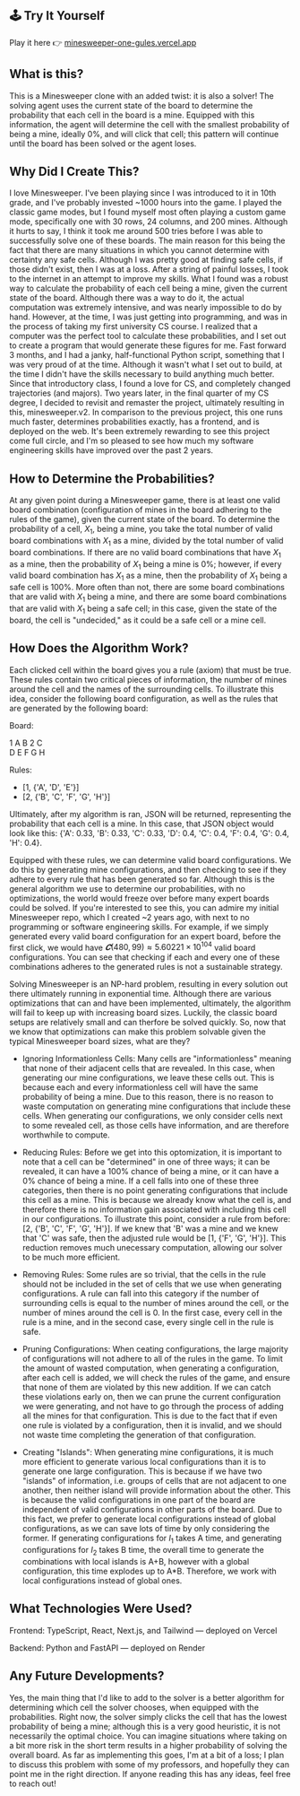 ## 🕹️ Try It Yourself
Play it here 👉 [minesweeper-one-gules.vercel.app](https://minesweeper-one-gules.vercel.app/)

## What is this? 

This is a Minesweeper clone with an added twist: it is also a solver! The solving agent uses the current state of the board to determine the probability that each cell in the board is a mine. Equipped with this information, the agent will determine the cell with the smallest probability of being a mine, ideally 0%, and will click that cell; this pattern will continue until the board has been solved or the agent loses. 

## Why Did I Create This? 

I love Minesweeper. I've been playing since I was introduced to it in 10th grade, and I've probably invested ~1000 hours into the game. I played the classic game modes, but I found myself most often playing a custom game mode, specifically one with 30 rows, 24 columns, and 200 mines. Although it hurts to say, I think it took me around 500 tries before I was able to successfully solve one of these boards. The main reason for this being the fact that there are many situations in which you cannot determine with certainty any safe cells. Although I was pretty good at finding safe cells, if those didn't exist, then I was at a loss. After a string of painful losses, I took to the internet in an attempt to improve my skills. What I found was a robust way to calculate the probability of each cell being a mine, given the current state of the board. Although there was a way to do it, the actual computation was extremely intensive, and was nearly impossible to do by hand. However, at the time, I was just getting into programming, and was in the process of taking my first university CS course. I realized that a computer was the perfect tool to calculate these probabilities, and I set out to create a program that would generate these figures for me. Fast forward 3 months, and I had a janky, half-functional Python script, something that I was very proud of at the time. Although it wasn't what I set out to build, at the time I didn't have the skills necessary to build anything much better. Since that introductory class, I found a love for CS, and completely changed trajectories (and majors). Two years later, in the final quarter of my CS degree, I decided to revisit and remaster the project, ultimately resulting in this, minesweeper.v2. In comparison to the previous project, this one runs much faster, determines probabilities exactly, has a frontend, and is deployed on the web. It's been extremely rewarding to see this project come full circle, and I'm so pleased to see how much my software engineering skills have improved over the past 2 years. 

## How to Determine the Probabilities?

At any given point during a Minesweeper game, there is at least one valid board combination (configuration of mines in the board adhering to the rules of the game), given the current state of the board. To determine the probability of a cell, $X_1$, being a mine, you take the total number of valid board combinations with $X_1$ as a mine, divided by the total number of valid board combinations. If there are no valid board combinations that have $X_1$ as a mine, then the probability of $X_1$ being a mine is 0%; however, if every valid board combination has $X_1$ as a mine, then the probability of $X_1$ being a safe cell is 100%. More often than not, there are some board combinations that are valid with $X_1$ being a mine, and there are some board combinations that are valid with $X_1$ being a safe cell; in this case, given the state of the board, the cell is "undecided," as it could be a safe cell or a mine cell. 

## How Does the Algorithm Work? 

Each clicked cell within the board gives you a rule (axiom) that must be true. These rules contain two critical pieces of information, the number of mines around the cell and the names of the surrounding cells. To illustrate this idea, consider the following board configuration, as well as the rules that are generated by the following board: 

Board:

1 A B 2 C  
D E F G H  

Rules:  
- [1, {'A', 'D', 'E'}]  
- [2, {'B', 'C', 'F', 'G', 'H'}]

Ultimately, after my algorithm is ran, JSON will be returned, representing the probability that each cell is a mine. In this case, that JSON object would look like this: {'A': 0.33, 'B': 0.33, 'C': 0.33, 'D': 0.4, 'C': 0.4, 'F': 0.4, 'G': 0.4, 'H': 0.4}. 

Equipped with these rules, we can determine valid board configurations. We do this by generating mine configurations, and then checking to see if they adhere to every rule that has been generated so far. Although this is the general algorithm we use to determine our probabilities, with no optimizations, the world would freeze over before many expert boards could be solved. If you're interested to see this, you can admire my initial Minesweeper repo, which I created ~2 years ago, with next to no programming or software engineering skills. For example, if we simply generated every valid board configuration for an expert board, before the first click, we would have $𝑪(480, 99) \approx 5.60221 \times 10^{104}$ valid board configurations. You can see that checking if each and every one of these combinations adheres to the generated rules is not a sustainable strategy. 

Solving Minesweeper is an NP-hard problem, resulting in every solution out there ultimately running in exponential time. Although there are various optimizations that can and have been implemented, ultimately, the algorithm will fail to keep up with increasing board sizes. Luckily, the classic board setups are relatively small and can therfore be solved quickly. So, now that we know that optimizations can make this problem solvable given the typical Minesweeper board sizes, what are they? 

- Ignoring Informationless Cells: Many cells are "informationless" meaning that none of their adjacent cells that are revealed. In this case, when generating our mine configurations, we leave these cells out. This is because each and every informationless cell will have the same probability of being a mine. Due to this reason, there is no reason to waste computation on generating mine configurations that include these cells. When generating our configurations, we only consider cells next to some revealed cell, as those cells have information, and are therefore worthwhile to compute.
  
- Reducing Rules: Before we get into this optomization, it is important to note that a cell can be "determined" in one of three ways; it can be revealed, it can have a 100% chance of being a mine, or it can have a 0% chance of being a mine. If a cell falls into one of these three categories, then there is no point generating configurations that include this cell as a mine. This is because we already know what the cell is, and therefore there is no information gain associated with including this cell in our configurations. To illustrate this point, consider a rule from before: [2, {'B', 'C', 'F', 'G', 'H'}]. If we knew that 'B' was a mine and we knew that 'C' was safe, then the adjusted rule would be [1, {'F', 'G', 'H'}]. This reduction removes much unecessary computation, allowing our solver to be much more efficient. 

  
- Removing Rules: Some rules are so trivial, that the cells in the rule should not be included in the set of cells that we use when generating configurations. A rule can fall into this category if the number of surrounding cells is equal to the number of mines around the cell, or the number of mines around the cell is 0. In the first case, every cell in the rule is a mine, and in the second case, every single cell in the rule is safe.
  
- Pruning Configurations: When ceating configurations, the large majority of configurations will not adhere to all of the rules in the game. To limit the amount of wasted computation, when generating a configuration, after each cell is added, we will check the rules of the game, and ensure that none of them are violated by this new addition. If we can catch these violations early on, then we can prune the current configuration we were generating, and not have to go through the process of adding all the mines for that configuration. This is due to the fact that if even one rule is violated by a configuration, then it is invalid, and we should not waste time completing the generation of that configuration.
  
- Creating "Islands": When generating mine configurations, it is much more efficient to generate various local configurations than it is to generate one large configuration. This is because if we have two "islands" of information, i.e. groups of cells that are not adjacent to one another, then neither island will provide information about the other. This is because the valid configurations in one part of the board are independent of valid configurations in other parts of the board. Due to this fact, we prefer to generate local configurations instead of global configurations, as we can save lots of time by only considering the former. If generating configurations for $I_1$ takes A time, and generating configurations for $I_2$ takes B time, the overall time to generate the combinations with local islands is A+B, however with a global configuration, this time explodes up to A*B. Therefore, we work with local configurations instead of global ones. 

## What Technologies Were Used? 
Frontend: TypeScript, React, Next.js, and Tailwind — deployed on Vercel

Backend: Python and FastAPI — deployed on Render

## Any Future Developments? 

Yes, the main thing that I'd like to add to the solver is a better algorithm for determining which cell the solver chooses, when equipped with the probabilities. Right now, the solver simply clicks the cell that has the lowest probability of being a mine; although this is a very good heuristic, it is not necessarily the optimal choice. You can imagine situations where taking on a bit more risk in the short term results in a higher probability of solving the overall board. As far as implementing this goes, I'm at a bit of a loss; I plan to discuss this problem with some of my professors, and hopefully they can point me in the right direction. If anyone reading this has any ideas, feel free to reach out! 

